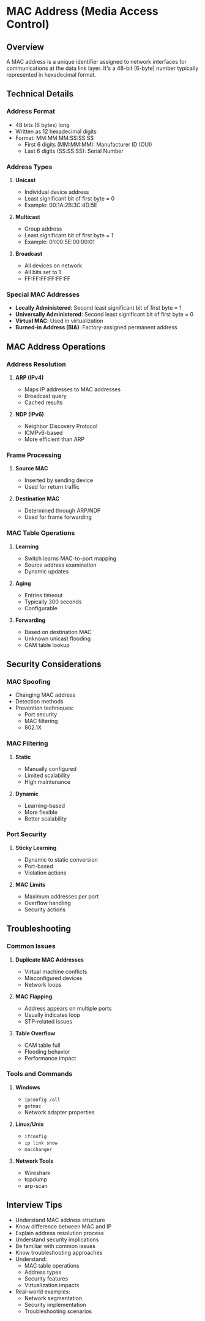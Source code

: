 # MAC Address (Media Access Control)

## Overview
A MAC address is a unique identifier assigned to network interfaces for communications at the data link layer. It's a 48-bit (6-byte) number typically represented in hexadecimal format.

## Technical Details

### Address Format
- 48 bits (6 bytes) long
- Written as 12 hexadecimal digits
- Format: MM:MM:MM:SS:SS:SS
  - First 6 digits (MM:MM:MM): Manufacturer ID (OUI)
  - Last 6 digits (SS:SS:SS): Serial Number

### Address Types
1. **Unicast**
   - Individual device address
   - Least significant bit of first byte = 0
   - Example: 00:1A:2B:3C:4D:5E

2. **Multicast**
   - Group address
   - Least significant bit of first byte = 1
   - Example: 01:00:5E:00:00:01

3. **Broadcast**
   - All devices on network
   - All bits set to 1
   - FF:FF:FF:FF:FF:FF

### Special MAC Addresses
- **Locally Administered**: Second least significant bit of first byte = 1
- **Universally Administered**: Second least significant bit of first byte = 0
- **Virtual MAC**: Used in virtualization
- **Burned-in Address (BIA)**: Factory-assigned permanent address

## MAC Address Operations

### Address Resolution
1. **ARP (IPv4)**
   - Maps IP addresses to MAC addresses
   - Broadcast query
   - Cached results

2. **NDP (IPv6)**
   - Neighbor Discovery Protocol
   - ICMPv6-based
   - More efficient than ARP

### Frame Processing
1. **Source MAC**
   - Inserted by sending device
   - Used for return traffic

2. **Destination MAC**
   - Determined through ARP/NDP
   - Used for frame forwarding

### MAC Table Operations
1. **Learning**
   - Switch learns MAC-to-port mapping
   - Source address examination
   - Dynamic updates

2. **Aging**
   - Entries timeout
   - Typically 300 seconds
   - Configurable

3. **Forwarding**
   - Based on destination MAC
   - Unknown unicast flooding
   - CAM table lookup

## Security Considerations

### MAC Spoofing
- Changing MAC address
- Detection methods
- Prevention techniques:
  - Port security
  - MAC filtering
  - 802.1X

### MAC Filtering
1. **Static**
   - Manually configured
   - Limited scalability
   - High maintenance

2. **Dynamic**
   - Learning-based
   - More flexible
   - Better scalability

### Port Security
1. **Sticky Learning**
   - Dynamic to static conversion
   - Port-based
   - Violation actions

2. **MAC Limits**
   - Maximum addresses per port
   - Overflow handling
   - Security actions

## Troubleshooting

### Common Issues
1. **Duplicate MAC Addresses**
   - Virtual machine conflicts
   - Misconfigured devices
   - Network loops

2. **MAC Flapping**
   - Address appears on multiple ports
   - Usually indicates loop
   - STP-related issues

3. **Table Overflow**
   - CAM table full
   - Flooding behavior
   - Performance impact

### Tools and Commands
1. **Windows**
   - `ipconfig /all`
   - `getmac`
   - Network adapter properties

2. **Linux/Unix**
   - `ifconfig`
   - `ip link show`
   - `macchanger`

3. **Network Tools**
   - Wireshark
   - tcpdump
   - arp-scan

## Interview Tips
- Understand MAC address structure
- Know difference between MAC and IP
- Explain address resolution process
- Understand security implications
- Be familiar with common issues
- Know troubleshooting approaches
- Understand:
  - MAC table operations
  - Address types
  - Security features
  - Virtualization impacts
- Real-world examples:
  - Network segmentation
  - Security implementation
  - Troubleshooting scenarios 